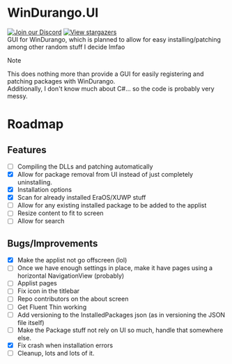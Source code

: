 # WinDurango.UI
[![Join our Discord](https://img.shields.io/discord/1280176159010848790?color=2c9510&label=WinDurango%20Discord&logo=Discord&logoColor=white)](https://discord.gg/mHN2BgH7MR)
[![View stargazers](https://img.shields.io/github/stars/WinDurango-project/WinDurango.UI)](https://github.com/WinDurango-project/WinDurango.UI/stargazers)   
GUI for WinDurango, which is planned to allow for easy installing/patching among other random stuff I decide lmfao

> [!NOTE]
> This does nothing more than provide a GUI for easily registering and patching packages with WinDurango.   
> Additionally, I don't know much about C#... so the code is probably very messy.

# Roadmap

## Features
 - [ ] Compiling the DLLs and patching automatically
 - [X] Allow for package removal from UI instead of just completely uninstalling.
 - [X] Installation options
 - [X] Scan for already installed EraOS/XUWP stuff
 - [ ] Allow for any existing installed package to be added to the applist
 - [ ] Resize content to fit to screen
 - [ ] Allow for search

## Bugs/Improvements
 - [X] Make the applist not go offscreen (lol)
 - [ ] Once we have enough settings in place, make it have pages using a horizontal NavigationView (probably)
 - [ ] Applist pages
 - [ ] Fix icon in the titlebar
 - [ ] Repo contributors on the about screen
 - [ ] Get Fluent Thin working
 - [ ] Add versioning to the InstalledPackages json (as in versioning the JSON file itself)
 - [ ] Make the Package stuff not rely on UI so much, handle that somewhere else.
 - [X] Fix crash when installation errors
 - [ ] Cleanup, lots and lots of it.

